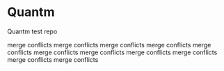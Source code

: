 # Quantm

Quantm test repo

merge conflicts
merge conflicts
merge conflicts
merge conflicts
merge conflicts
merge conflicts
merge conflicts
merge conflicts
merge conflicts
merge conflicts
merge conflicts
